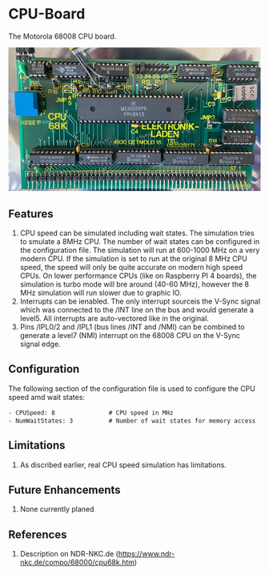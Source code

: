 # CPU-Board

The Motorola 68008 CPU board.

![CPU-Board](./CPU68K.jpg)

## Features

1. CPU speed can be simulated including wait states. The simulation tries to smulate a 8MHz CPU. The number of wait states can be configured in the configuration file. The simulation will run at 600-1000 MHz on a very modern CPU. If the simulation is set to run at the original 8 MHz CPU speed, the speed will only be quite accurate on modern high speed CPUs. On lower performance CPUs (like on Raspberry PI 4 boards), the simulation is turbo mode will bre around (40-60 MHz), however the 8 MHz simulation will run slower due to graphic IO. 
2. Interrupts can be ienabled. The only interrupt sourceis the V-Sync signal which was connected to the /INT line on the bus and would generate a level5. All interrupts are auto-vectored like in the original.
3. Pins /IPL0/2 and /IPL1 (bus lines /INT and /NMI) can be combined to generate a level7 (NMI) interrupt on the 68008 CPU on the V-Sync signal edge.  

## Configuration

The following section of the configuration file is used to configure the CPU speed amd wait states:

    - CPUSpeed: 8               # CPU speed in MHz
    - NumWaitStates: 3          # Number of wait states for memory access

## Limitations

1. As discribed earlier, real CPU speed simulation has limitations.

## Future Enhancements

1. None currently planed

## References

1. Description on NDR-NKC.de (https://www.ndr-nkc.de/compo/68000/cpu68k.htm)
